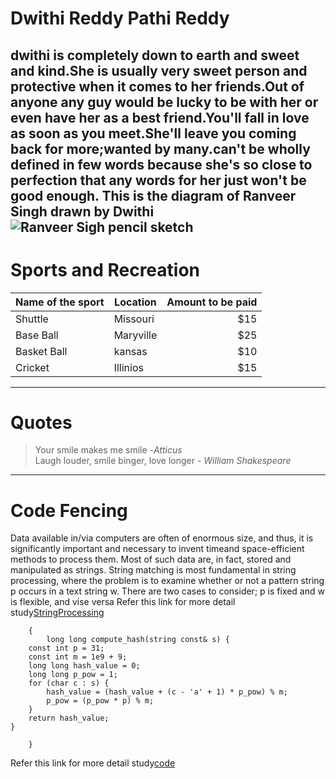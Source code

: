 # Dwithi Reddy Pathi Reddy
dwithi is completely down to earth and sweet and kind.She is usually very sweet person and protective when it comes to her friends.Out of anyone any guy would be lucky to be with her or even have her as a best friend.You'll fall in love as soon as you meet.She'll leave you coming back for more;wanted by many.can't be wholly defined in few words because she's so close to perfection that any words for her just won't be good enough.
This is the diagram of Ranveer Singh drawn by Dwithi ![Ranveer Sigh pencil sketch](C:\Users\s546908\Desktop\webapps-repos\assignment2-Pathi-Reddy)
-----
# Sports and Recreation
|Name of the sport|Location|Amount to be paid|
|---|---|---:|
|Shuttle|Missouri|$15|
|Base Ball|Maryville|$25|
|Basket Ball|kansas|$10|
|Cricket|Illinios|$15|
------
# Quotes
> Your smile makes me smile -*Atticus*<br>
> Laugh louder, smile binger, love longer - *William Shakespeare*
------
# Code Fencing
Data available in/via computers are often of enormous size, and thus, it is significantly important and necessary to invent timeand space-efficient methods to process them. Most of such data are, in fact, stored and manipulated as strings. String matching is most fundamental in string processing, where the problem is to examine whether or not a pattern string p occurs in a text string w. There are two cases to consider; p is fixed and w is flexible, and vise versa
Refer this link for more detail study[StringProcessing]((https://www.semanticscholar.org/paper/String-Processing-Algorithms-%E7%A8%B2%E6%B0%B8-Inenaga/aa555b049626f76b43b31550102a0923c4fc88a7))
~~~
    {
        long long compute_hash(string const& s) {
    const int p = 31;
    const int m = 1e9 + 9;
    long long hash_value = 0;
    long long p_pow = 1;
    for (char c : s) {
        hash_value = (hash_value + (c - 'a' + 1) * p_pow) % m;
        p_pow = (p_pow * p) % m;
    }
    return hash_value;
}

    }
~~~
Refer this link for more detail study[code]((https://cp-algorithms.com/string/string-hashing.html))